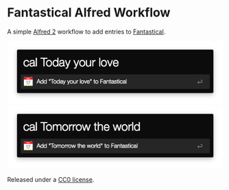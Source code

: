# Fantastical Alfred Workflow

A simple [Alfred 2](http://www.alfredapp.com/) workflow to add entries to [Fantastical](http://flexibits.com/fantastical).

<p align="center">
    <img src="screenshot1.png">
    <img src="screenshot2.png">
</p>

Released under a [CC0 license](https://creativecommons.org/publicdomain/zero/1.0/).

